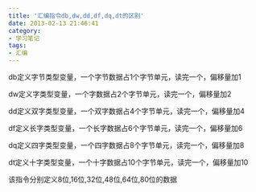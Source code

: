 ```yaml
---
title: '汇编指令db,dw,dd,df,dq,dt的区别'
date: 2013-02-13 21:46:41
category:
- 学习笔记
tags: 
- 汇编
---
```


db定义字节类型变量，一个字节数据占1个字节单元，读完一个，偏移量加1

dw定义字类型变量，一个字数据占2个字节单元，读完一个，偏移量加2

dd定义双字类型变量，一个双字数据占4个字节单元，读完一个，偏移量加4

df定义长字类型变量，一个长字数据占6个字节单元，读完一个，偏移量加6

dq定义四字类型变量，一个四字数据占8个字节单元，读完一个，偏移量加8

dt定义十字类型变量，一个十字数据占10个字节单元，读完一个，偏移量加10

该指令分别定义8位,16位,32位,48位,64位,80位的数据